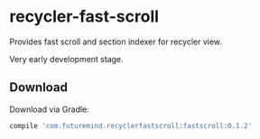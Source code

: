 # recycler-fast-scroll
Provides fast scroll and section indexer for recycler view.

Very early development stage.

Download
--------

Download via Gradle:
```groovy
compile 'com.futuremind.recyclerfastscroll:fastscroll:0.1.2'
```
